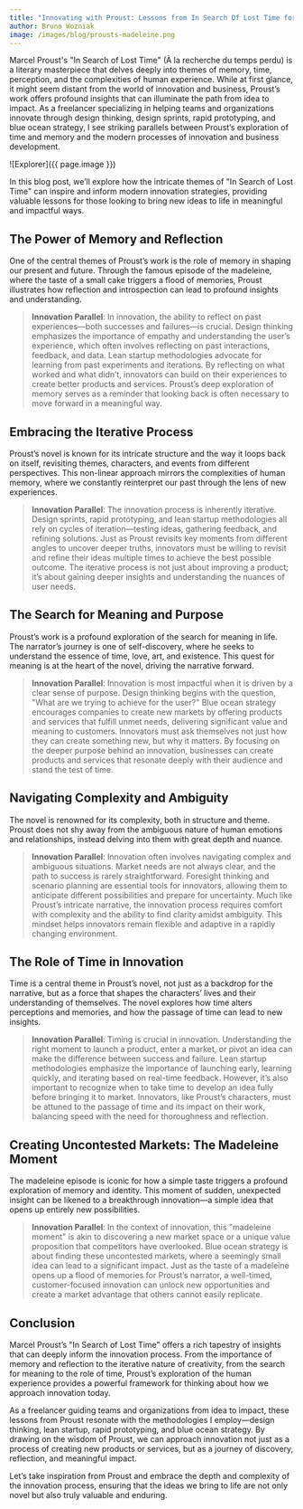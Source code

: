 ```yaml
---
title: "Innovating with Proust: Lessons from In Search Of Lost Time for Modern Innovators"
author: Bruno Wozniak
image: /images/blog/prousts-madeleine.png
---
```


Marcel Proust's "In Search of Lost Time" (À la recherche du temps perdu) is a literary masterpiece that delves deeply into themes of memory, time, perception, and the complexities of human experience. While at first glance, it might seem distant from the world of innovation and business, Proust’s work offers profound insights that can illuminate the path from idea to impact. As a freelancer specializing in helping teams and organizations innovate through design thinking, design sprints, rapid prototyping, and blue ocean strategy, I see striking parallels between Proust’s exploration of time and memory and the modern processes of innovation and business development.

![Explorer]({{ page.image }})

<!--more-->

In this blog post, we’ll explore how the intricate themes of "In Search of Lost Time" can inspire and inform modern innovation strategies, providing valuable lessons for those looking to bring new ideas to life in meaningful and impactful ways.

## The Power of Memory and Reflection

One of the central themes of Proust’s work is the role of memory in shaping our present and future. Through the famous episode of the madeleine, where the taste of a small cake triggers a flood of memories, Proust illustrates how reflection and introspection can lead to profound insights and understanding.

> **Innovation Parallel**: In innovation, the ability to reflect on past experiences—both successes and failures—is crucial. Design thinking emphasizes the importance of empathy and understanding the user’s experience, which often involves reflecting on past interactions, feedback, and data. Lean startup methodologies advocate for learning from past experiments and iterations. By reflecting on what worked and what didn’t, innovators can build on their experiences to create better products and services. Proust’s deep exploration of memory serves as a reminder that looking back is often necessary to move forward in a meaningful way.

## Embracing the Iterative Process

Proust’s novel is known for its intricate structure and the way it loops back on itself, revisiting themes, characters, and events from different perspectives. This non-linear approach mirrors the complexities of human memory, where we constantly reinterpret our past through the lens of new experiences.

> **Innovation Parallel**: The innovation process is inherently iterative. Design sprints, rapid prototyping, and lean startup methodologies all rely on cycles of iteration—testing ideas, gathering feedback, and refining solutions. Just as Proust revisits key moments from different angles to uncover deeper truths, innovators must be willing to revisit and refine their ideas multiple times to achieve the best possible outcome. The iterative process is not just about improving a product; it’s about gaining deeper insights and understanding the nuances of user needs.

## The Search for Meaning and Purpose

Proust’s work is a profound exploration of the search for meaning in life. The narrator’s journey is one of self-discovery, where he seeks to understand the essence of time, love, art, and existence. This quest for meaning is at the heart of the novel, driving the narrative forward.

> **Innovation Parallel**: Innovation is most impactful when it is driven by a clear sense of purpose. Design thinking begins with the question, "What are we trying to achieve for the user?" Blue ocean strategy encourages companies to create new markets by offering products and services that fulfill unmet needs, delivering significant value and meaning to customers. Innovators must ask themselves not just how they can create something new, but why it matters. By focusing on the deeper purpose behind an innovation, businesses can create products and services that resonate deeply with their audience and stand the test of time.

## Navigating Complexity and Ambiguity

The novel is renowned for its complexity, both in structure and theme. Proust does not shy away from the ambiguous nature of human emotions and relationships, instead delving into them with great depth and nuance.

> **Innovation Parallel**: Innovation often involves navigating complex and ambiguous situations. Market needs are not always clear, and the path to success is rarely straightforward. Foresight thinking and scenario planning are essential tools for innovators, allowing them to anticipate different possibilities and prepare for uncertainty. Much like Proust’s intricate narrative, the innovation process requires comfort with complexity and the ability to find clarity amidst ambiguity. This mindset helps innovators remain flexible and adaptive in a rapidly changing environment.

## The Role of Time in Innovation

Time is a central theme in Proust’s novel, not just as a backdrop for the narrative, but as a force that shapes the characters’ lives and their understanding of themselves. The novel explores how time alters perceptions and memories, and how the passage of time can lead to new insights.

> **Innovation Parallel**: Timing is crucial in innovation. Understanding the right moment to launch a product, enter a market, or pivot an idea can make the difference between success and failure. Lean startup methodologies emphasize the importance of launching early, learning quickly, and iterating based on real-time feedback. However, it’s also important to recognize when to take time to develop an idea fully before bringing it to market. Innovators, like Proust’s characters, must be attuned to the passage of time and its impact on their work, balancing speed with the need for thoroughness and reflection.

## Creating Uncontested Markets: The Madeleine Moment

The madeleine episode is iconic for how a simple taste triggers a profound exploration of memory and identity. This moment of sudden, unexpected insight can be likened to a breakthrough innovation—a simple idea that opens up entirely new possibilities.

> **Innovation Parallel**: In the context of innovation, this "madeleine moment" is akin to discovering a new market space or a unique value proposition that competitors have overlooked. Blue ocean strategy is about finding these uncontested markets, where a seemingly small idea can lead to a significant impact. Just as the taste of a madeleine opens up a flood of memories for Proust’s narrator, a well-timed, customer-focused innovation can unlock new opportunities and create a market advantage that others cannot easily replicate.

## Conclusion

Marcel Proust’s "In Search of Lost Time" offers a rich tapestry of insights that can deeply inform the innovation process. From the importance of memory and reflection to the iterative nature of creativity, from the search for meaning to the role of time, Proust’s exploration of the human experience provides a powerful framework for thinking about how we approach innovation today.

As a freelancer guiding teams and organizations from idea to impact, these lessons from Proust resonate with the methodologies I employ—design thinking, lean startup, rapid prototyping, and blue ocean strategy. By drawing on the wisdom of Proust, we can approach innovation not just as a process of creating new products or services, but as a journey of discovery, reflection, and meaningful impact.

Let’s take inspiration from Proust and embrace the depth and complexity of the innovation process, ensuring that the ideas we bring to life are not only novel but also truly valuable and enduring.
